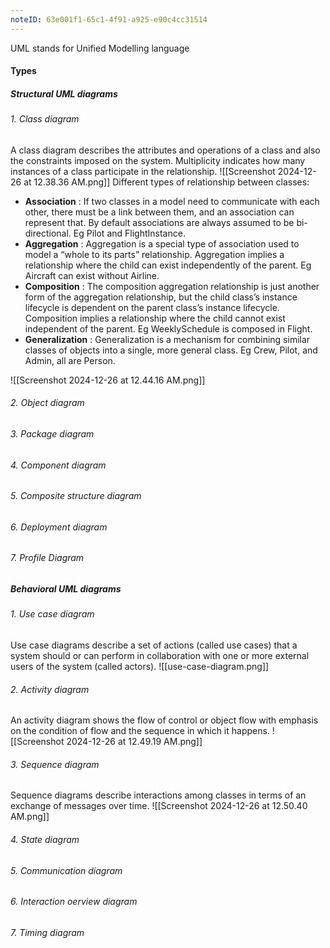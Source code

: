 ```yaml
---
noteID: 63e001f1-65c1-4f91-a925-e90c4cc31514
---
```

UML stands for Unified Modelling language

#### Types
##### Structural UML diagrams

###### 1. Class diagram 
A class diagram describes the attributes and operations of a class and also the constraints imposed on the system. Multiplicity indicates how many instances of a class participate in the relationship. 
![[Screenshot 2024-12-26 at 12.38.36 AM.png]]
Different types of relationship between classes: 
- **Association** : If two classes in a model need to communicate with each other, there must be a link between them, and an association can represent that. By default associations are always assumed to be bi-directional. Eg Pilot and FlightInstance.
- **Aggregation** : Aggregation is a special type of association used to model a “whole to its parts” relationship. Aggregation implies a relationship where the child can exist independently of the parent. Eg Aircraft can exist without Airline.
- **Composition** : The composition aggregation relationship is just another form of the aggregation relationship, but the child class’s instance lifecycle is dependent on the parent class’s instance lifecycle. Composition implies a relationship where the child cannot exist independent of the parent. Eg WeeklySchedule is composed in Flight.
- **Generalization** : Generalization is a mechanism for combining similar classes of objects into a single, more general class. Eg Crew, Pilot, and Admin, all are Person.

![[Screenshot 2024-12-26 at 12.44.16 AM.png]]




###### 2. Object diagram
###### 3. Package diagram
###### 4. Component diagram
###### 5. Composite structure diagram
###### 6. Deployment diagram
###### 7. Profile Diagram


##### Behavioral UML diagrams
###### 1. Use case diagram
Use case diagrams describe a set of actions (called use cases) that a system should or can perform in collaboration with one or more external users of the system (called actors).
![[use-case-diagram.png]]


###### 2. Activity diagram
An activity diagram shows the flow of control or object flow with emphasis on the condition of flow and the sequence in which it happens.
![[Screenshot 2024-12-26 at 12.49.19 AM.png]]


###### 3. Sequence diagram
Sequence diagrams describe interactions among classes in terms of an exchange of messages over time.
![[Screenshot 2024-12-26 at 12.50.40 AM.png]]



###### 4. State diagram
###### 5. Communication diagram
###### 6. Interaction oerview diagram
###### 7. Timing diagram



